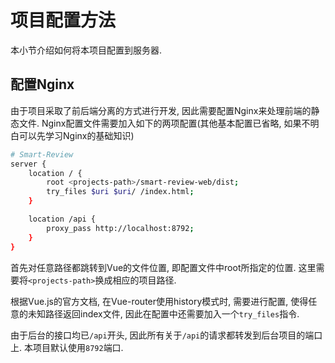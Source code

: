 项目配置方法
====================


本小节介绍如何将本项目配置到服务器.




配置Nginx
----------------

由于项目采取了前后端分离的方式进行开发, 因此需要配置Nginx来处理前端的静态文件. Nginx配置文件需要加入如下的两项配置(其他基本配置已省略, 如果不明白可以先学习Nginx的基础知识)

```bash
# Smart-Review
server { 
    location / {
        root <projects-path>/smart-review-web/dist;
        try_files $uri $uri/ /index.html;
    }    

    location /api {
        proxy_pass http://localhost:8792;
    }
}
```

首先对任意路径都跳转到Vue的文件位置, 即配置文件中root所指定的位置. 这里需要将`<projects-path>`换成相应的项目路径.

根据Vue.js的官方文档, 在Vue-router使用history模式时, 需要进行配置, 使得任意的未知路径返回index文件, 因此在配置中还需要加入一个`try_files`指令.

由于后台的接口均已`/api`开头, 因此所有关于`/api`的请求都转发到后台项目的端口上. 本项目默认使用`8792`端口.